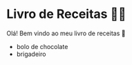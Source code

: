 #      Livro de Receitas :woman_cook:

Olá! Bem vindo ao meu livro de receitas :wave:

- bolo de chocolate
- brigadeiro

